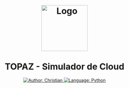 <h1 align="center">
	<img src="https://upload.wikimedia.org/wikipedia/commons/thumb/c/c3/Python-logo-notext.svg/110px-Python-logo-notext.svg.png"  alt="Logo"  width="150"><br><br>
    TOPAZ - Simulador de Cloud
</h1>

<div>
    <p align="center">
    <a href="https://www.linkedin.com/in/christian-d-oliveira/" target="_blank">
        <img src="https://img.shields.io/static/v1?label=Author&message=Christian&color=blue&style=for-the-badge&logo=LinkedIn" alt="Author: Christian">
    </a>
    <a href="#">
        <img src="https://img.shields.io/static/v1?label=Language&message=Python&color=yellow&style=for-the-badge&logo=Python" alt="Language: Python">
    </a>
    </p>
</div>
